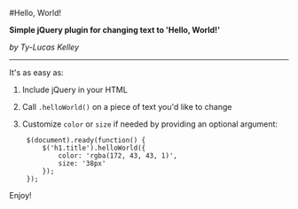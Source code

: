 #Hello, World!

**Simple jQuery plugin for changing text to 'Hello, World!'**

*by Ty-Lucas Kelley*

---

It's as easy as:

1. Include jQuery in your HTML
2. Call `.helloWorld()` on a piece of text you'd like to change
3. Customize `color` or `size` if needed by providing an optional argument:

        $(document).ready(function() {
            $('h1.title').helloWorld({
                color: 'rgba(172, 43, 43, 1)',
                size: '38px'
            });
        });
        

Enjoy!